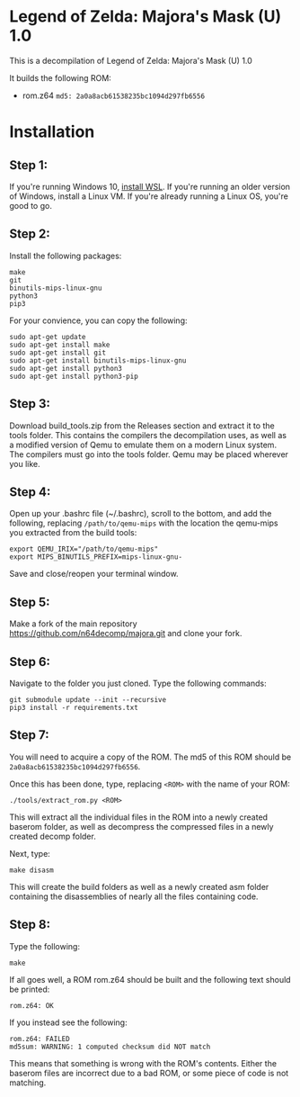 # Legend of Zelda: Majora's Mask (U) 1.0

This is a decompilation of Legend of Zelda: Majora's Mask (U) 1.0

It builds the following ROM:
* rom.z64 `md5: 2a0a8acb61538235bc1094d297fb6556`

# Installation

## Step 1:

If you're running Windows 10, [install WSL](https://docs.microsoft.com/en-us/windows/wsl/install-win10). If you're running an older version of Windows, install a Linux VM. If you're already running a Linux OS, you're good to go.

## Step 2:

Install the following packages:

```
make
git
binutils-mips-linux-gnu
python3
pip3
```

For your convience, you can copy the following:

```
sudo apt-get update
sudo apt-get install make
sudo apt-get install git
sudo apt-get install binutils-mips-linux-gnu
sudo apt-get install python3
sudo apt-get install python3-pip
```

## Step 3:
Download build_tools.zip from the Releases section and extract it to the tools folder. This contains the compilers the decompilation uses, as well as a modified version of Qemu to emulate them on a modern Linux system. The compilers must go into the tools folder. Qemu may be placed wherever you like.

## Step 4:

Open up your .bashrc file (~/.bashrc), scroll to the bottom, and add the following, replacing `/path/to/qemu-mips` with the location the qemu-mips you extracted from the build tools:

```
export QEMU_IRIX="/path/to/qemu-mips"
export MIPS_BINUTILS_PREFIX=mips-linux-gnu-
```

Save and close/reopen your terminal window.

## Step 5:
Make a fork of the main repository https://github.com/n64decomp/majora.git and clone your fork.

## Step 6:

Navigate to the folder you just cloned. Type the following commands:

```
git submodule update --init --recursive
pip3 install -r requirements.txt
```

## Step 7:

You will need to acquire a copy of the ROM. The md5 of this ROM should be `2a0a8acb61538235bc1094d297fb6556`.

Once this has been done, type, replacing `<ROM>` with the name of your ROM:
```
./tools/extract_rom.py <ROM>
```

This will extract all the individual files in the ROM into a newly created baserom folder, as well as decompress the compressed files in a newly created decomp folder.

Next, type:
```
make disasm
```

This will create the build folders as well as a newly created asm folder containing the disassemblies of nearly all the files containing code.

## Step 8:

Type the following:
```
make
```

If all goes well, a ROM rom.z64 should be built and the following text should be printed:

`rom.z64: OK `

If you instead see the following:

```
rom.z64: FAILED
md5sum: WARNING: 1 computed checksum did NOT match
```

This means that something is wrong with the ROM's contents. Either the baserom files are incorrect due to a bad ROM, or some piece of code is not matching.
